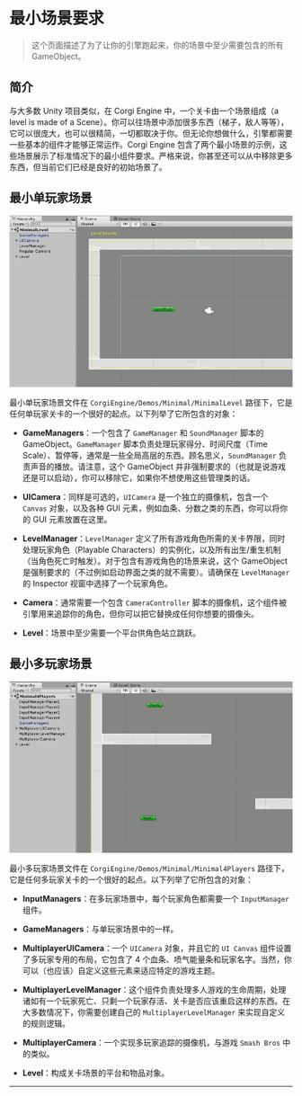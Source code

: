 # 最小场景要求

> 这个页面描述了为了让你的引擎跑起来，你的场景中至少需要包含的所有 GameObject。

## 简介

与大多数 Unity 项目类似，在 Corgi Engine 中，一个关卡由一个场景组成（a level is made of a Scene）。你可以往场景中添加很多东西（梯子，敌人等等），它可以很庞大，也可以很精简，一切都取决于你。但无论你想做什么，引擎都需要一些基本的组件才能够正常运作。Corgi Engine 包含了两个最小场景的示例，这些场景展示了标准情况下的最小组件要求。严格来说，你甚至还可以从中移除更多东西，但当前它们已经是良好的初始场景了。

## 最小单玩家场景

![最小单玩家场景包含的内容](media/15004623902260.jpg)

最小单玩家场景文件在 `CorgiEngine/Demos/Minimal/MinimalLevel` 路径下，它是任何单玩家关卡的一个很好的起点。以下列举了它所包含的对象：

* **GameManagers**：一个包含了 `GameManager` 和 `SoundManager` 脚本的 GameObject。`GameManager` 脚本负责处理玩家得分、时间尺度（Time Scale）、暂停等，通常是一些全局高层的东西。顾名思义，`SoundManager` 负责声音的播放。请注意，这个 GameObject 并非强制要求的（也就是说游戏还是可以启动），你可以移除它，如果你不想使用这些管理类的话。

* **UICamera**：同样是可选的，`UICamera` 是一个独立的摄像机，包含一个 `Canvas` 对象，以及各种 GUI 元素，例如血条、分数之类的东西，你可以将你的 GUI 元素放置在这里。

* **LevelManager**：`LevelManager` 定义了所有游戏角色所需的关卡界限，同时处理玩家角色（Playable Characters）的实例化，以及所有出生/重生机制（当角色死亡时触发）。对于包含有游戏角色的场景来说，这个 GameObject 是强制要求的（不过例如启动界面之类的就不需要）。请确保在 `LevelManager` 的 Inspector 视窗中选择了一个玩家角色。

* **Camera**：通常需要一个包含 `CameraController` 脚本的摄像机，这个组件被引擎用来追踪你的角色，但你可以把它替换成任何你想要的摄像头。

* **Level**：场景中至少需要一个平台供角色站立跳跃。

## 最小多玩家场景

![最小多玩家场景包含的内容](media/15004625009334.jpg)

最小多玩家场景文件在 `CorgiEngine/Demos/Minimal/Minimal4Players` 路径下，它是任何多玩家关卡的一个很好的起点。以下列举了它所包含的对象：

* **InputManagers**：在多玩家场景中，每个玩家角色都需要一个 `InputManager` 组件。

* **GameManagers**：与单玩家场景中的一样。

* **MultiplayerUICamera**：一个 `UICamera` 对象，并且它的 `UI Canvas` 组件设置了多玩家专用的布局，它包含了 4 个血条、喷气能量条和玩家名字。当然，你可以（也应该）自定义这些元素来适应特定的游戏主题。

* **MultiplayerLevelManager**：这个组件负责处理多人游戏的生命周期，处理诸如有一个玩家死亡、只剩一个玩家存活、关卡是否应该重启这样的东西。在大多数情况下，你需要创建自己的 `MultiplayerLevelManager` 来实现自定义的规则逻辑。

* **MultiplayerCamera**：一个实现多玩家追踪的摄像机，与游戏 `Smash Bros` 中的类似。

* **Level**：构成关卡场景的平台和物品对象。

-------



